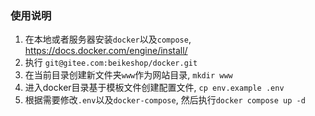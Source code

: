 ### 使用说明
1. 在本地或者服务器安装`docker`以及`compose`, https://docs.docker.com/engine/install/
1. 执行 `git@gitee.com:beikeshop/docker.git`
1. 在当前目录创建新文件夹`www`作为网站目录, `mkdir www`
1. 进入docker目录基于模板文件创建配置文件, `cp env.example .env`
1. 根据需要修改`.env`以及`docker-compose`, 然后执行`docker compose up -d`